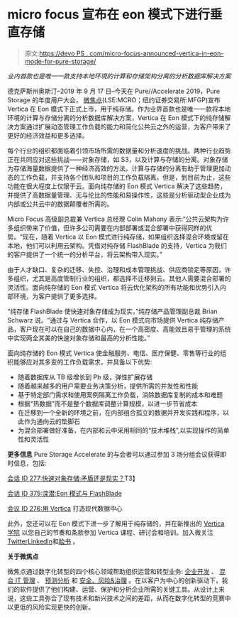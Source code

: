 # micro focus 宣布在 eon 模式下进行垂直存储

> 原文:[https://devo PS . com/micro-focus-announced-vertica-in-eon-mode-for-pure-storage/](https://devops.com/micro-focus-announces-vertica-in-eon-mode-for-pure-storage/)

*业内首款也是唯一一款支持本地环境的计算和存储架构分离的分析数据库解决方案*

德克萨斯州奥斯汀–2019 年 9 月 17 日–今天在 Pure//Accelerate 2019，Pure Storage 的年度用户大会， [微焦点](https://www.microfocus.com/)(LSE:MCRO；纽约证券交易所:MFGP)宣布 Vertica 在 Eon 模式下正式上市，用于纯存储。作为业界首款也是唯一一款将本地环境的计算与存储分离的分析数据库解决方案，Vertica 在 Eon 模式下的纯存储解决方案通过扩展动态管理工作负载的能力和简化公共云之外的运营，为客户带来了更好的经济效益和更多选择。

每个行业的组织都面临着引领市场所需的数据量和分析速度的挑战。两种行业趋势正在共同应对这些挑战——对象存储，如 S3，以及计算与存储的分离。对象存储为存储海量数据提供了一种经济高效的方法。计算与存储的分离有助于管理更加动态的工作负载，并支持各个团队和项目的工作负载隔离。但是，到目前为止，这些功能在很大程度上仅限于云。面向纯存储的 Eon 模式 Vertica 解决了这些趋势，并提供了高数据量管理、无与伦比的性能和易操作性，这些是分析驱动型企业成为内部或公共云中的数据颠覆者所需的。

Micro Focus 高级副总裁兼 Vertica 总经理 Colin Mahony 表示:“公共云架构为许多组织带来了价值，但许多公司需要在内部部署或混合部署中获得同样的优势。“现在，随着 Vertica 以 Eon 模式进行纯存储，如果组织选择混合环境或留在本地，他们可以利用云架构。凭借对纯存储 FlashBlade 的支持，Vertica 为我们的客户提供了一个统一的分析平台，将云架构带入现实。”

由于人才缺口、复杂的迁移、失控、治理和成本管理挑战、供应商锁定等原因，许多组织，尤其是高度管制行业的组织，都选择不迁移到云。其他人需要混合部署的灵活性。面向纯存储的 Eon 模式 Vertica 将云优化架构的所有功能和优势引入内部环境，为客户提供了更多选择。

“纯存储 FlashBlade 使快速对象存储成为现实，”纯存储产品管理副总裁 Brian Schwarz 说。“通过与 Vertica 合作，以 Eon 模式向市场提供 Vertica 纯存储产品，客户现在可以在自己的数据中心内，在一个高密度、高能效且易于管理的系统中实现两全其美的快速对象存储和最高的分析性能。”

面向纯存储的 Eon 模式 Vertica 使金融服务、电信、医疗保健、零售等行业的组织能够应对其多变的工作负载需求，并具备以下优势:

*   随着数据库从 TB 级增长到 Pb 级，弹性扩展存储
*   随着越来越多的用户需要业务决策分析，提供所需的并发性和性能
*   基于特定部门需求和使用案例隔离工作负载，消除数据库复制的成本和难题
*   根据“热数据”而不是整个数据库调整计算规模，以进一步节省成本
*   在迁移到一个全新的环境之前，在内部组合孤立的数据并开发实践和程序，以此作为通向云的垫脚石
*   为混合部署做好准备，在内部和云中采用相同的“技术堆栈”,以实现操作的简单性和灵活性

**更多信息**
Pure Storage Accelerate 的与会者可以通过参加 3 场分组会议获得即时信息，包括:

[会话 ID 277:快速对象存储:矛盾还是现实？](https://conference.purestorage.com/go/agendabuilder.sessions/?l=2&sid=277_85&locale=en_US)T3】

[会话 ID 375:深潜:Eon 模式与 FlashBlade](https://conference.purestorage.com/go/agendabuilder.sessions/?l=2&sid=375_262&locale=en_US)

[会议 ID 276:用 Vertica](https://conference.purestorage.com/go/agendabuilder.sessions/?l=2&sid=276_38&locale=en_US) 打造现代数据中心

此外，您还可以在 Eon 模式下进一步了解用于纯存储的，并在新推出的 [Vertica 学院](http://academy.vertica.com) 以您自己的节奏和条款参加 Vertica 课程、研讨会和培训。加入微关注[Twitter](https://twitter.com/MicroFocus)[LinkedIn](https://www.linkedin.com/showcase/micro-focus-software/)和[脸书](https://www.facebook.com/MicroFocus/) 。

**关于微焦点**

微焦点通过数字化转型的四个核心领域帮助组织运营和转型业务: [企业开发](https://www.microfocus.com/en-us/trend/enterprise-devops) 、 [混合 IT 管理](https://www.microfocus.com/en-us/trend/hybrid-it-management) 、 [预测分析](https://www.microfocus.com/en-us/trend/predictive-analytics) 和 [安全、风险&治理](https://www.microfocus.com/en-us/trend/security-risk-governance) 。在以客户为中心的创新驱动下，我们的软件提供了他们构建、运营、保护和分析企业所需的关键工具。从设计上来说，这些工具弥合了现有技术和新兴技术之间的差距，从而在数字化转型的竞赛中以更低的风险实现更快的创新。

###